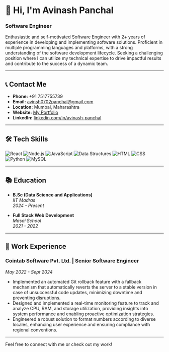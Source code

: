 # 👋 Hi, I'm Avinash Panchal
### Software Engineer 

Enthusiastic and self-motivated Software Engineer with 2+ years of experience in developing and implementing software solutions. Proficient in multiple programming languages and platforms, with a strong understanding of the software development lifecycle. Seeking a challenging position where I can utilize my technical expertise to drive impactful results and contribute to the success of a dynamic team.

---

## 📞 Contact Me
- **Phone:** +91 7517755739
- **Email:** [avinsh0702panchal@gmail.com](mailto:avinsh0702panchal@gmail.com)
- **Location:** Mumbai, Maharashtra
- **Website:** [My Portfolio](https://avinash-panchal-portfolio.vercel.app/)
- **LinkedIn:** [linkedin.com/in/avinash-panchal](https://www.linkedin.com/in/avinash-panchal/)

---

## 🛠️ Tech Skills
<p>
    <img src="https://img.shields.io/badge/React-61DAFB?style=flat&logo=react&logoColor=white" alt="React" />
    <img src="https://img.shields.io/badge/Node.js-339933?style=flat&logo=nodedotjs&logoColor=white" alt="Node.js" />
    <img src="https://img.shields.io/badge/JavaScript-F7DF1E?style=flat&logo=javascript&logoColor=black" alt="JavaScript" />
    <img src="https://img.shields.io/badge/Data%20Structures-00599C?style=flat&logo=geeksforges&logoColor=white" alt="Data Structures" />
    <img src="https://img.shields.io/badge/HTML-E34F26?style=flat&logo=html5&logoColor=white" alt="HTML" />
    <img src="https://img.shields.io/badge/CSS-1572B6?style=flat&logo=css3&logoColor=white" alt="CSS" />
    <img src="https://img.shields.io/badge/Python-3776AB?style=flat&logo=python&logoColor=white" alt="Python" />
    <img src="https://img.shields.io/badge/MySQL-4479A1?style=flat&logo=mysql&logoColor=white" alt="MySQL" />
</p>

---

## 📚 Education
- **B.Sc (Data Science and Applications)**  
  *IIT Madras*  
  *2024 - Present*

- **Full Stack Web Development**  
  *Masai School*  
  *2021 - 2022*

---

## 💼 Work Experience

### Cointab Software Pvt. Ltd. | Senior Software Engineer
*May 2022 - Sept 2024*
- Implemented an automated Git rollback feature with a fallback mechanism that automatically reverts the server to a stable version in case of unsuccessful code updates, minimizing downtime and preventing disruptions.
- Designed and implemented a real-time monitoring feature to track and analyze CPU, RAM, and storage utilization, providing insights into system performance and enabling proactive optimization strategies.
- Engineered a robust solution to format numbers according to diverse locales, enhancing user experience and ensuring compliance with regional conventions.



---

Feel free to connect with me or check out my work!

